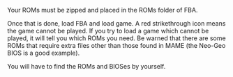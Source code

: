Your ROMs must be zipped and placed in the ROMs folder of FBA.

Once that is done, load FBA and load game. A red strikethrough icon means the game cannot be played. If you try to load a game which cannot be played, it will tell you which ROMs you need. Be warned that there are some ROMs that require extra files other than those found in MAME (the Neo-Geo BIOS is a good example).

You will have to find the ROMs and BIOSes by yourself.